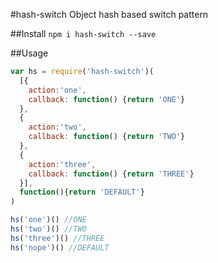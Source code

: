 #hash-switch
Object hash based switch pattern

##Install
`npm i hash-switch --save`

##Usage
```js
var hs = require('hash-switch')(
  [{
    action:'one',
    callback: function() {return 'ONE'}
  },
  {
    action:'two',
    callback: function() {return 'TWO'}
  },
  {
    action:'three',
    callback: function() {return 'THREE'}
  }],
  function(){return 'DEFAULT'}
)

hs('one')() //ONE
hs('two')() //TWO
hs('three')() //THREE
hs('nope')() //DEFAULT
```
